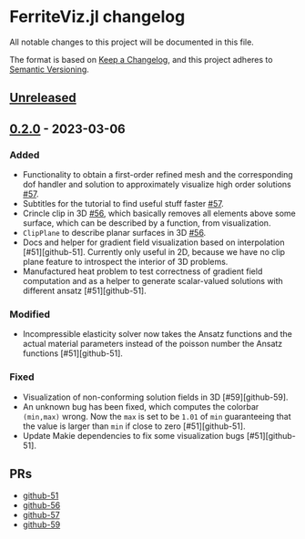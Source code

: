 # FerriteViz.jl changelog

All notable changes to this project will be documented in this file.

The format is based on [Keep a Changelog](https://keepachangelog.com/en/1.0.0/),
and this project adheres to [Semantic Versioning](https://semver.org/spec/v2.0.0.html).

## [Unreleased]

## [0.2.0] - 2023-03-06
### Added
 - Functionality to obtain a first-order refined mesh and the corresponding
   dof handler and solution to approximately visualize high order solutions [#57](github-57).
 - Subtitles for the tutorial to find useful stuff faster [#57](github-57).
 - Crincle clip in 3D [#56](github-56), which basically removes all elements above some surface,
   which can be described by a function, from visualization.
 - `ClipPlane` to describe planar surfaces in 3D [#56](github-56).
 - Docs and helper for gradient field visualization based on interpolation [#51][github-51].
   Currently only useful in 2D, because we have no clip plane feature to introspect the interior
   of 3D problems.
 - Manufactured heat problem to test correctness of gradient field computation and as a
   helper to generate scalar-valued solutions with different ansatz [#51][github-51].

### Modified
 - Incompressible elasticity solver now takes the Ansatz functions and the actual material
   parameters instead of the poisson number the Ansatz functions [#51][github-51].

### Fixed
 - Visualization of non-conforming solution fields in 3D [#59][github-59].
 - An unknown bug has been fixed, which computes the colorbar `(min,max)` wrong. Now the `max` is
   set to be `1.01` of `min` guaranteeing that the value is larger than `min` if close to zero [#51][github-51].
 - Update Makie dependencies to fix some visualization bugs [#51][github-51].

## PRs
* [github-51](https://github.com/Ferrite-FEM/FerriteViz.jl/pull/51)
* [github-56](https://github.com/Ferrite-FEM/FerriteViz.jl/pull/56)
* [github-57](https://github.com/Ferrite-FEM/FerriteViz.jl/pull/57)
* [github-59](https://github.com/Ferrite-FEM/FerriteViz.jl/pull/59)

[Unreleased]: https://github.com/Ferrite-FEM/FerriteViz.jl/compare/v0.2.0...HEAD
[0.2.0]: https://github.com/Ferrite-FEM/FerriteViz.jl/compare/v0.2.0...v0.1.4

